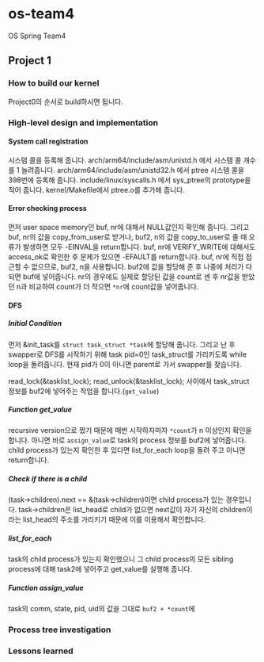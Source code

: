 # os-team4
OS Spring Team4
## Project 1

### How to build our kernel
Project0의 순서로 build하시면 됩니다.

### High-level design and implementation
#### System call registration
시스템 콜을 등록해 줍니다.
arch/arm64/include/asm/unistd.h 에서 시스템 콜 개수를 1 늘려줍니다.
arch/arm64/include/asm/unistd32.h 에서 ptree 시스템 콜을 398번에 등록해 줍니다.
include/linux/syscalls.h 에서 sys_ptree의 prototype을 적어 줍니다.
kernel/Makefile에서 ptree.o를 추가해 줍니다.
#### Error checking process
먼저 user space memory인 buf, nr에 대해서 NULL값인지 확인해 줍니다.
그리고 buf, nr의 값을 copy_from_user로 받거나, buf2, n의 값을 copy_to_user로 줄 때 오류가 발생하면 모두 -EINVAL을 return합니다.
buf, nr에 VERIFY_WRITE에 대해서도 access_ok로 확인한 후 문제가 있으면 -EFAULT를 return합니다.
buf, nr에 직접 접근할 수 없으므로, buf2, n을 사용합니다.
buf2에 값을 할당해 준 후 나중에 처리가 다 되면 buf에 넣어줍니다.
nr의 경우에도 실제로 할당된 값을 count로 센 후 nr값을 받았던 n과 비교하여 count가 더 작으면 `*nr`에 count값을 넣어줍니다.
#### DFS
##### Initial Condition
먼저 &init_task를 `struct task_struct *task`에 할당해 줍니다.
그리고 난 후 swapper로 DFS를 시작하기 위해 task pid=0인 task_struct를 가리키도록 while loop을 돌려줍니다.
현재 pid가 0이 아니면 parent로 가서 swapper를 찾습니다.

read_lock(&tasklist_lock);
read_unlock(&tasklist_lock);
사이에서 task_struct 정보를 buf2에 넣어주는 작업을 합니다.(`get_value`)
##### Function get_value
recursive version으로 짰기 때문에 매번 시작하자마자 `*count`가 n 이상인지 확인을 합니다.
아니면 바로 `assign_value`로 task의 process 정보를 buf2에 넣어줍니다.
child process가 있는지 확인한 후 있다면 list_for_each loop을 돌려 주고 아니면 return합니다.

##### Check if there is a child
(task->children).next == &(task->children)이면 child process가 있는 경우입니다.
task->children은 list_head로 child가 없으면 next값이 자기 자신의 children이라는 list_head의 주소를 가리키기 때문에 이를 이용해서 확인합니다.

##### list_for_each
task의 child process가 있는지 확인했으니 그 child process의 모든 sibling process에 대해 task2에 넣어주고 get_value를 실행해 줍니다.

##### Function assign_value
task의 comm, state, pid, uid의 값을 그대로 `buf2 + *count`에 


### Process tree investigation

### Lessons learned
